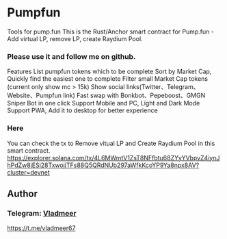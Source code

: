 # Pumpfun
Tools for pump.fun
This is the Rust/Anchor smart contract for Pump.fun - Add virtual LP, remove LP, create Raydium Pool.

### Please use it and follow me on github.

Features
List pumpfun tokens which to be complete
Sort by Market Cap, Quickly find the easiest one to complete
Filter small Market Cap tokens (current only show mc > 15k)
Show social links(Twitter、Telegram、Website、Pumpfun link)
Fast swap with Bonkbot、Pepeboost、GMGN Sniper Bot in one click
Support Mobile and PC, Light and Dark Mode
Support PWA, Add it to desktop for better experience

### Here
You can check the tx to Remove vitual LP and Create Raydium Pool in this smart contract.  
https://explorer.solana.com/tx/4L6MWmtV1ZsT8NFfbtu68ZYyYVbpvZ4iynJhPdZw8jESi28TxwojjTFs88Q5QRdNUb297aWfkKcoYP9Ya8npx8AV?cluster=devnet

## Author

### Telegram: [Vladmeer](https://t.me/vladmeer67)   
https://t.me/vladmeer67
